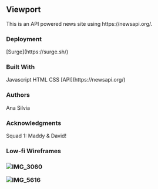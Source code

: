 <h2>Viewport</h2>
<p> This is an API powered news site using https://newsapi.org/.</p>

<h3>Deployment</h3>
[Surge](https://surge.sh/)

<h3>Built With</h3>
Javascript
HTML
CSS
[API](https://newsapi.org/)

<h3>Authors</h3>
Ana Silvia

<h3>Acknowledgments</h3>
Squad 1: Maddy & David!

<h3>Low-fi Wireframes<h3>

![IMG_3060](https://user-images.githubusercontent.com/20978259/59401685-89883b80-8d69-11e9-920f-8192f658cf10.JPG)

![IMG_5616](https://user-images.githubusercontent.com/20978259/59401717-a1f85600-8d69-11e9-8536-4108113733b4.JPG)

